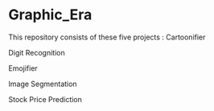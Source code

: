# Graphic_Era

This repository consists of these five projects :
  Cartoonifier
  
  Digit Recognition
  
  Emojifier
  
  Image Segmentation
  
  Stock Price Prediction
  
  
